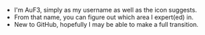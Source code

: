 - I'm AuF3, simply as my username as well as the icon suggests.
- From that name, you can figure out which area I expert(ed) in.
- New to GitHub, hopefully I may be able to make a full transition.

<!---
gold3fluoride/gold3fluoride is a ✨ special ✨ repository because its `README.md` (this file) appears on your GitHub profile.
You can click the Preview link to take a look at your changes.
--->
